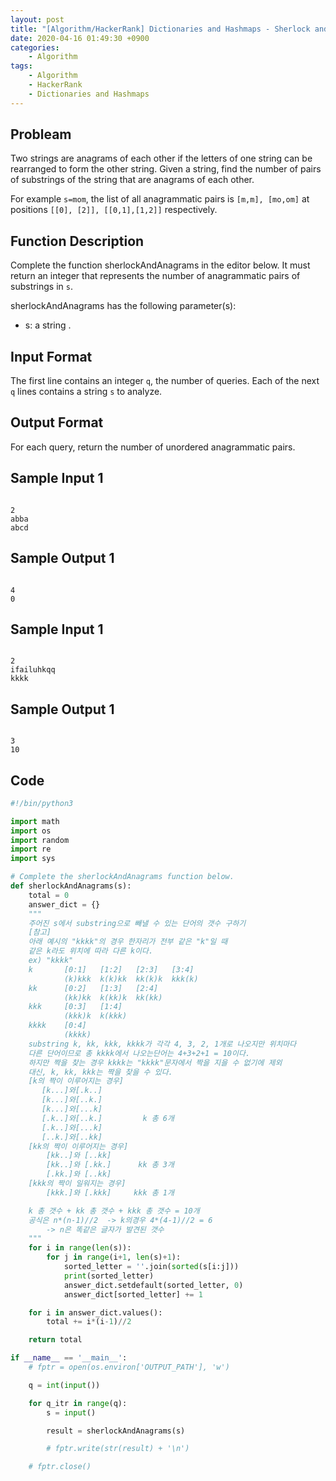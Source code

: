 ```yaml
---
layout: post
title: "[Algorithm/HackerRank] Dictionaries and Hashmaps - Sherlock and Anagrams"
date: 2020-04-16 01:49:30 +0900
categories: 
    - Algorithm
tags:
    - Algorithm
    - HackerRank
    - Dictionaries and Hashmaps
---
```


<!-- more -->


## Probleam
Two strings are anagrams of each other if the letters of one string can be rearranged to form the other string. Given a string, find the number of pairs of substrings of the string that are anagrams of each other.

For example `s=mom`, the list of all anagrammatic pairs is `[m,m], [mo,om]` at positions `[[0], [2]], [[0,1],[1,2]]` respectively.

## Function Description

Complete the function sherlockAndAnagrams in the editor below. It must return an integer that represents the number of anagrammatic pairs of substrings in `s`.

sherlockAndAnagrams has the following parameter(s):
- s: a string .

## Input Format
The first line contains an integer `q`, the number of queries.
Each of the next `q` lines contains a string `s` to analyze.

## Output Format
For each query, return the number of unordered anagrammatic pairs.

## Sample Input 1
```

2
abba
abcd
```


## Sample Output 1
```

4
0
```


## Sample Input 1
```

2
ifailuhkqq
kkkk
```


## Sample Output 1
```

3
10
```


## Code

```python
#!/bin/python3

import math
import os
import random
import re
import sys

# Complete the sherlockAndAnagrams function below.
def sherlockAndAnagrams(s):
    total = 0
    answer_dict = {}
    """
    주어진 s에서 substring으로 빼낼 수 있는 단어의 갯수 구하기
    [참고]
    아래 예시의 "kkkk"의 경우 한자리가 전부 같은 "k"일 때
    같은 k라도 위치에 따라 다른 k이다.
    ex) "kkkk"
    k       [0:1]   [1:2]   [2:3]   [3:4]
            (k)kkk  k(k)kk  kk(k)k  kkk(k)
    kk      [0:2]   [1:3]   [2:4]
            (kk)kk  k(kk)k  kk(kk)
    kkk     [0:3]   [1:4]
            (kkk)k  k(kkk)
    kkkk    [0:4]
            (kkkk)
    substring k, kk, kkk, kkkk가 각각 4, 3, 2, 1개로 나오지만 위치마다
    다른 단어이므로 총 kkkk에서 나오는단어는 4+3+2+1 = 10이다.
    하지만 짝을 찾는 경우 kkkk는 "kkkk"문자에서 짝을 지을 수 없기에 제외
    대신, k, kk, kkk는 짝을 찾을 수 있다.
    [k의 짝이 이루어지는 경우]
       [k...]와[.k..]
       [k...]와[..k.]
       [k...]와[...k]
       [.k..]와[..k.]         k 총 6개
       [.k..]와[...k]
       [..k.]와[..kk]
    [kk의 짝이 이루어지는 경우]
        [kk..]와 [..kk]
        [kk..]와 [.kk.]      kk 총 3개
        [.kk.]와 [..kk]
    [kkk의 짝이 일워지는 경우]
        [kkk.]와 [.kkk]     kkk 총 1개

    k 총 갯수 + kk 총 갯수 + kkk 총 갯수 = 10개
    공식은 n*(n-1)//2  -> k의경우 4*(4-1)//2 = 6
        -> n은 똑같은 글자가 발견된 갯수
    """
    for i in range(len(s)):
        for j in range(i+1, len(s)+1):
            sorted_letter = ''.join(sorted(s[i:j]))
            print(sorted_letter)
            answer_dict.setdefault(sorted_letter, 0)
            answer_dict[sorted_letter] += 1

    for i in answer_dict.values():
        total += i*(i-1)//2

    return total

if __name__ == '__main__':
    # fptr = open(os.environ['OUTPUT_PATH'], 'w')

    q = int(input())

    for q_itr in range(q):
        s = input()

        result = sherlockAndAnagrams(s)

        # fptr.write(str(result) + '\n')

    # fptr.close()

```
